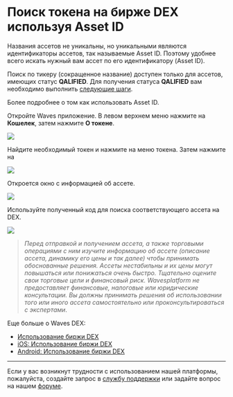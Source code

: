 # Поиск токена на бирже DEX используя Asset ID

Названия ассетов не уникальны, но уникальными являются идентификаторы ассетов, так называемые Asset ID. Поэтому удобнее всего искать нужный вам ассет по его идентификатору (Asset ID).

Поиск по тикеру (сокращенное название) доступен только для ассетов, имеющих статус **QALIFIED**. Для получения статуса **QALIFIED** вам необходимо выполнить [следующие шаги](https://bettertokens.org/application-progress.html).

Более подробнее о том как использовать Asset ID.

Откройте Waves приложение. В левом верхнем меню нажмите на **Кошелек**, затем нажмите **О токене**.

![](/_assets/asset_id_01.png)

Найдите необходимый токен и нажмите на меню токена. Затем нажмите на

![](/_assets/asset_id_02.png)

Откроется окно с информацией об ассете.

![](/_assets/asset_id_03.png)

Используйте полученный код для поиска соответствующего ассета на DEX.

![](/_assets/asset_id_04.png)

> _Перед отправкой и получением ассета, а также торговыми операциями с ним изучите информацию об ассете (описание ассета, динамику его цены и так далее) чтобы принимать обоснованные решения. Ассеты нестабильны и их цены могут повышаться или понижаться очень быстро. Тщательно оцените свои торговые цели и финансовый риск.
> Wavesplatform не предоставляет финансовые, налоговые или юридические консультации. Вы должны принимать решения об использовании того или иного ассета самостоятельно или проконсультироваться с экспертами_.

Еще больше о Waves DEX:

* [Использование биржи DEX](/waves-dex/start-trading-on-the-waves-dex.md)
* [iOS: Использование биржи DEX](/waves-client/mobile-apps/iOS/waves-dex/start-trading-on-the-waves-dex.md)
* [Android: Использование биржи DEX](/waves-client/mobile-apps/iOS/waves-dex/start-trading-on-the-waves-dex.md)

___

Если у вас возникнут трудности с использованием нашей платформы, пожалуйста, создайте запрос в [службу поддержки](https://support.wavesplatform.com/) или задайте вопрос на нашем [форуме](https://forum.wavesplatform.com/).
